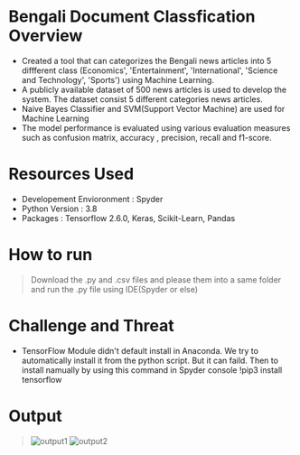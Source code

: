 # Bengali Document Classfication Overview
* Created a tool that can categorizes the Bengali news articles into 5 diffferent class (Economics', 'Entertainment', 'International', 'Science and Technology', 'Sports') using Machine Learning.
* A publicly available dataset of 500 news articles is used to develop the system. The dataset consist 5 different categories news articles.
* Naive Bayes Classifier and SVM(Support Vector Machine) are used for Machine Learning
* The model performance is evaluated using various evaluation measures such as confusion matrix, accuracy , precision, recall and f1-score.
# Resources Used
* Developement Envioronment : Spyder
* Python Version : 3.8
* Packages : Tensorflow 2.6.0, Keras, Scikit-Learn, Pandas
# How to run
> Download the .py and .csv files and please them into a same folder and run the .py file using IDE(Spyder or else)
# Challenge and Threat
* TensorFlow Module didn't default install in Anaconda. We try to automatically install it from the python script. But it can faild. Then to install namually by using this command in Spyder console !pip3 install tensorflow


# Output

> ![output1](https://user-images.githubusercontent.com/58563430/134735024-2791b640-bd0a-489c-915a-0cd861d0c390.PNG)
> ![output2](https://user-images.githubusercontent.com/58563430/134735090-e3db9005-15da-431d-948e-c5c1d3e7738a.PNG)
